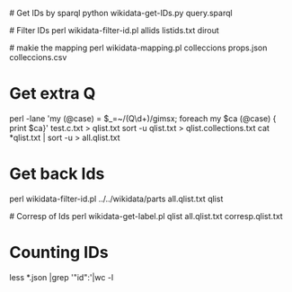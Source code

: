 # Get IDs by sparql
python wikidata-get-IDs.py query.sparql

# Filter IDs 
perl wikidata-filter-id.pl allids listids.txt dirout

# makie the mapping
perl wikidata-mapping.pl colleccions props.json colleccions.csv

# Get extra Q
perl -lane 'my (@case) = $_=~/(Q\d+)/gimsx; foreach my $ca (@case) { print $ca}' test.c.txt > qlist.txt
sort -u qlist.txt > qlist.collections.txt
cat *qlist.txt | sort -u > all.qlist.txt

# Get back Ids
perl wikidata-filter-id.pl ../../wikidata/parts all.qlist.txt qlist

# Corresp of Ids
perl wikidata-get-label.pl qlist all.qlist.txt corresp.qlist.txt


# Counting IDs
less *.json |grep '\"id\":'|wc -l
